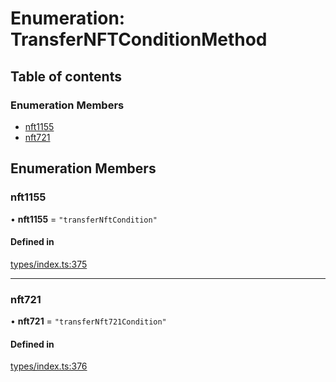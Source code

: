 # Enumeration: TransferNFTConditionMethod

## Table of contents

### Enumeration Members

- [nft1155](TransferNFTConditionMethod.md#nft1155)
- [nft721](TransferNFTConditionMethod.md#nft721)

## Enumeration Members

### nft1155

• **nft1155** = ``"transferNftCondition"``

#### Defined in

[types/index.ts:375](https://github.com/nevermined-io/components-catalog/blob/55c8594/lib/src/types/index.ts#L375)

___

### nft721

• **nft721** = ``"transferNft721Condition"``

#### Defined in

[types/index.ts:376](https://github.com/nevermined-io/components-catalog/blob/55c8594/lib/src/types/index.ts#L376)
